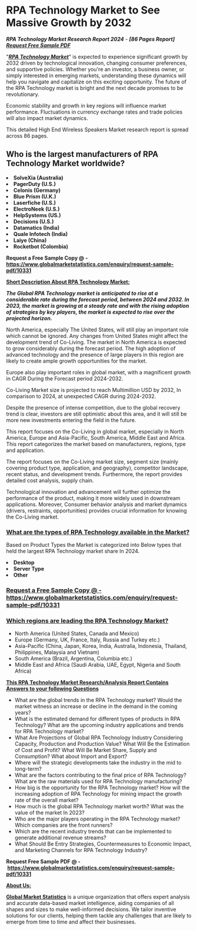 <h1>RPA Technology Market to See Massive Growth by 2032</h1><p><em><strong>RPA Technology Market Research Report 2024</strong></em>&nbsp;-&nbsp;<em><strong>[86 Pages Report] </strong></em><em><strong><a href="https://www.globalmarketstatistics.com/enquiry/request-sample-pdf/10331">Request Free Sample PDF</a></strong></em></p><p>"<a style="font-style: italic; font-weight: bold;" href="https://www.globalmarketstatistics.com/market-reports/rpa-technology-market-10331">RPA Technology Market</a>" is expected to experience significant growth by 2032 driven by technological innovation, changing consumer preferences, and supportive policies. Whether you're an investor, a business owner, or simply interested in emerging markets, understanding these dynamics will help you navigate and capitalize on this exciting opportunity. The future of the&nbsp;RPA Technology market is bright and the next decade promises to be revolutionary.</p><p>Economic stability and growth in key regions will influence market performance. Fluctuations in currency exchange rates and trade policies will also impact market dynamics.</p><p>This detailed&nbsp;High End Wireless Speakers Market research report is spread across 86 pages.</p><h2><strong>Who is the largest manufacturers of RPA Technology Market worldwide?</strong></h2><p><strong><li>SolveXia (Australia)<li>PagerDuty (U.S.)<li>Celonis (Germany)<li>Blue Prism (U.K.)<li>Laserfiche (U.S.)<li>ElectroNeek (U.S.)<li>HelpSystems (US.)<li>Decisions (U.S.)<li>Datamatics (India)<li>Quale Infotech (India)<li>Laiye (China)<li>Rocketbot (Colombia)</strong></p><p><strong>Request a Free Sample Copy @ - <a href="https://www.globalmarketstatistics.com/enquiry/request-sample-pdf/10331">https://www.globalmarketstatistics.com/enquiry/request-sample-pdf/10331</a></strong></p><p><strong><u>Short Description About RPA Technology Market:</u></strong></p><p><strong><em>The Global RPA Technology market is anticipated to rise at a considerable rate during the forecast period, between 2024 and 2032. In 2023, the market is growing at a steady rate and with the rising adoption of strategies by key players, the market is expected to rise over the projected horizon.</em></strong></p><p>North America, especially The United States, will still play an important role which cannot be ignored. Any changes from United States might affect the development trend of Co-Living. The market in North America is expected to grow considerably during the forecast period. The high adoption of advanced technology and the presence of large players in this region are likely to create ample growth opportunities for the market.</p><p>Europe also play important roles in global market, with a magnificent growth in CAGR During the Forecast period 2024-2032.</p><p>Co-Living Market size is projected to reach Multimillion USD by 2032, In comparison to 2024, at unexpected CAGR during 2024-2032.</p><p>Despite the presence of intense competition, due to the global recovery trend is clear, investors are still optimistic about this area, and it will still be more new investments entering the field in the future.</p><p>This report focuses on the Co-Living in global market, especially in North America, Europe and Asia-Pacific, South America, Middle East and Africa. This report categorizes the market based on manufacturers, regions, type and application.</p><p>The report focuses on the Co-Living market size, segment size (mainly covering product type, application, and geography), competitor landscape, recent status, and development trends. Furthermore, the report provides detailed cost analysis, supply chain.</p><p>Technological innovation and advancement will further optimize the performance of the product, making it more widely used in downstream applications. Moreover, Consumer behavior analysis and market dynamics (drivers, restraints, opportunities) provides crucial information for knowing the Co-Living market.</p><h3 class="rank-math-question "><span style="text-decoration: underline;">What are the types of RPA Technology available in the Market?</span></h3><p>Based on Product Types the Market is categorized into Below types that held the largest RPA Technology market share In 2024.</p><p><strong><li>Desktop<li>Server Type<li>Other</strong></p><h3 class="rank-math-question "><span style="text-decoration: underline;">Request a Free Sample Copy @ - <a href="https://www.globalmarketstatistics.com/enquiry/request-sample-pdf/10331">https://www.globalmarketstatistics.com/enquiry/request-sample-pdf/10331</a></span></h3><h3 class="rank-math-question "><span style="text-decoration: underline;">Which regions are leading the RPA Technology Market?</span></h3><ul><li>North America (United States, Canada and Mexico)</li><li>Europe (Germany, UK, France, Italy, Russia and Turkey etc.)</li><li>Asia-Pacific (China, Japan, Korea, India, Australia, Indonesia, Thailand, Philippines, Malaysia and Vietnam)</li><li>South America (Brazil, Argentina, Columbia etc.)</li><li>Middle East and Africa (Saudi Arabia, UAE, Egypt, Nigeria and South Africa)</li></ul><p><strong><u>This RPA Technology Market Research/Analysis Report Contains Answers to your following Questions</u></strong></p><ul><li>What are the global trends in the RPA Technology market? Would the market witness an increase or decline in the demand in the coming years?</li><li>What is the estimated demand for different types of products in RPA Technology? What are the upcoming industry applications and trends for RPA Technology market?</li><li>What Are Projections of Global RPA Technology Industry Considering Capacity, Production and Production Value? What Will Be the Estimation of Cost and Profit? What Will Be Market Share, Supply and Consumption? What about Import and Export?</li><li>Where will the strategic developments take the industry in the mid to long-term?</li><li>What are the factors contributing to the final price of RPA Technology? What are the raw materials used for RPA Technology manufacturing?</li><li>How big is the opportunity for the RPA Technology market? How will the increasing adoption of RPA Technology for mining impact the growth rate of the overall market?</li><li>How much is the global RPA Technology market worth? What was the value of the market In 2023?</li><li>Who are the major players operating in the RPA Technology market? Which companies are the front runners?</li><li>Which are the recent industry trends that can be implemented to generate additional revenue streams?</li><li>What Should Be Entry Strategies, Countermeasures to Economic Impact, and Marketing Channels for RPA Technology Industry?</li></ul><p><strong>Request Free Sample PDF @ -&nbsp;<a href="https://www.globalmarketstatistics.com/enquiry/request-sample-pdf/10331">https://www.globalmarketstatistics.com/enquiry/request-sample-pdf/10331</a></strong></p><p><strong><u>About Us:</u></strong></p><p><strong><a href="https://www.globalmarketstatistics.com/">Global Market Statistics</a></strong> is a unique organization that offers expert analysis and accurate data-based market intelligence, aiding companies of all shapes and sizes to make well-informed decisions. We tailor inventive solutions for our clients, helping them tackle any challenges that are likely to emerge from time to time and affect their businesses.</p>
